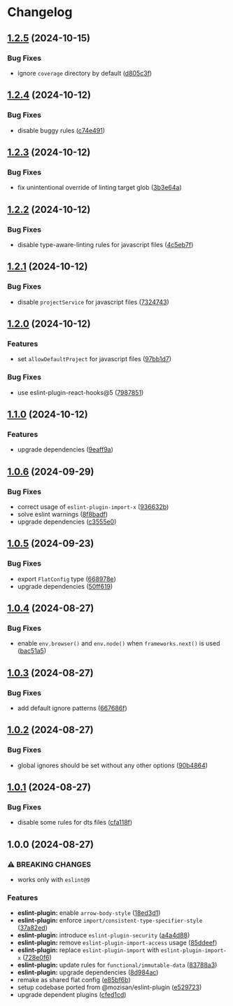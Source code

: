 # Changelog

## [1.2.5](https://github.com/touchspot/eslint-config/compare/v1.2.4...v1.2.5) (2024-10-15)


### Bug Fixes

* ignore `coverage` directory by default ([d805c3f](https://github.com/touchspot/eslint-config/commit/d805c3fd34a0af136a2516b5ceb1d61e6f278a0e))

## [1.2.4](https://github.com/touchspot/eslint-config/compare/v1.2.3...v1.2.4) (2024-10-12)


### Bug Fixes

* disable buggy rules ([c74e491](https://github.com/touchspot/eslint-config/commit/c74e491b862d51b698980de2323ea50ca182ccd3))

## [1.2.3](https://github.com/touchspot/eslint-config/compare/v1.2.2...v1.2.3) (2024-10-12)


### Bug Fixes

* fix unintentional override of linting target glob ([3b3e64a](https://github.com/touchspot/eslint-config/commit/3b3e64aa55261e3199e00783447d2bd47d5f17e4))

## [1.2.2](https://github.com/touchspot/eslint-config/compare/v1.2.1...v1.2.2) (2024-10-12)


### Bug Fixes

* disable type-aware-linting rules for javascript files ([4c5eb7f](https://github.com/touchspot/eslint-config/commit/4c5eb7f6c53a56e6c3a0c1ef98f677fa59e3afb1))

## [1.2.1](https://github.com/touchspot/eslint-config/compare/v1.2.0...v1.2.1) (2024-10-12)


### Bug Fixes

* disable `projectService` for javascript files ([7324743](https://github.com/touchspot/eslint-config/commit/732474376e7d80a4031d5ba03146144555946fcf))

## [1.2.0](https://github.com/touchspot/eslint-config/compare/v1.1.0...v1.2.0) (2024-10-12)


### Features

* set `allowDefaultProject` for javascript files ([97bb1d7](https://github.com/touchspot/eslint-config/commit/97bb1d7140f4a1ae4afabb9f122ae50cf6d162e2))


### Bug Fixes

* use eslint-plugin-react-hooks@5 ([7987851](https://github.com/touchspot/eslint-config/commit/7987851989bc1685fb55fb3ae795947754896096))

## [1.1.0](https://github.com/touchspot/eslint-config/compare/v1.0.6...v1.1.0) (2024-10-12)


### Features

* upgrade dependencies ([9eaff9a](https://github.com/touchspot/eslint-config/commit/9eaff9aa03f9591eb5f86cb9bb1c35194048013a))

## [1.0.6](https://github.com/touchspot/eslint-config/compare/v1.0.5...v1.0.6) (2024-09-29)


### Bug Fixes

* correct usage of `eslint-plugin-import-x` ([936632b](https://github.com/touchspot/eslint-config/commit/936632b5951171148bba6cbc24f237368afa43ee))
* solve eslint warnings ([8f8badf](https://github.com/touchspot/eslint-config/commit/8f8badf4b3d27087248b796c85737d3859f66f27))
* upgrade dependencies ([c3555e0](https://github.com/touchspot/eslint-config/commit/c3555e07cf0e2aeaabc1dabec3ae347e910e5831))

## [1.0.5](https://github.com/touchspot/eslint-config/compare/v1.0.4...v1.0.5) (2024-09-23)


### Bug Fixes

* export `FlatConfig` type ([668978e](https://github.com/touchspot/eslint-config/commit/668978e9fb8ae05e9c1f79b8b6855a40da7c0a37))
* upgrade dependencies ([50ff619](https://github.com/touchspot/eslint-config/commit/50ff619cd99e19744e89ef94754b692341545aec))

## [1.0.4](https://github.com/touchspot/eslint-config/compare/v1.0.3...v1.0.4) (2024-08-27)


### Bug Fixes

* enable `env.browser()` and `env.node()` when `frameworks.next()` is used ([bac51a5](https://github.com/touchspot/eslint-config/commit/bac51a57d1afea3043ed693a54b5b5ea40eaed10))

## [1.0.3](https://github.com/touchspot/eslint-config/compare/v1.0.2...v1.0.3) (2024-08-27)


### Bug Fixes

* add default ignore patterns ([667686f](https://github.com/touchspot/eslint-config/commit/667686f0ec9d518c0a8466fc1d4f9b942c7a3645))

## [1.0.2](https://github.com/touchspot/eslint-config/compare/v1.0.1...v1.0.2) (2024-08-27)


### Bug Fixes

* global ignores should be set without any other options ([90b4864](https://github.com/touchspot/eslint-config/commit/90b48640c8e286529b99aab66c63ea299c5f6abf))

## [1.0.1](https://github.com/touchspot/eslint-config/compare/v1.0.0...v1.0.1) (2024-08-27)


### Bug Fixes

* disable some rules for dts files ([cfa118f](https://github.com/touchspot/eslint-config/commit/cfa118fc8af988e153a6a1792ea1cb06dc9e8a40))

## 1.0.0 (2024-08-27)


### ⚠ BREAKING CHANGES

* works only with `eslint@9`

### Features

* **eslint-plugin:** enable `arrow-body-style` ([18ed3d1](https://github.com/touchspot/eslint-config/commit/18ed3d1c3091f5bd0f358d67e7a726a366eee107))
* **eslint-plugin:** enforce `import/consistent-type-specifier-style` ([37a82ed](https://github.com/touchspot/eslint-config/commit/37a82edd93988b431be26cc8f644097b8133b8c3))
* **eslint-plugin:** introduce `eslint-plugin-security` ([a4a4d88](https://github.com/touchspot/eslint-config/commit/a4a4d88ebfc4db1fc436183fe454cb07236b2e7c))
* **eslint-plugin:** remove `eslint-plugin-import-access` usage ([85ddeef](https://github.com/touchspot/eslint-config/commit/85ddeef87df0b6591f55626b8439cb2dfe14f1b5))
* **eslint-plugin:** replace `eslint-plugin-import` with `eslint-plugin-import-x` ([728e0f6](https://github.com/touchspot/eslint-config/commit/728e0f66b97dce50631f116f739560bd2b5cf36b))
* **eslint-plugin:** update rules for `functional/immutable-data` ([83788a3](https://github.com/touchspot/eslint-config/commit/83788a35e77ad5b214cd81acb36290357ae2acd4))
* **eslint-plugin:** upgrade dependencies ([8d984ac](https://github.com/touchspot/eslint-config/commit/8d984acb7abc400f40a1a5d887b87a3fff348ae4))
* remake as shared flat config ([e85bf6b](https://github.com/touchspot/eslint-config/commit/e85bf6b6e57974f4b3d254c56edad0523558875b))
* setup codebase ported from @mozisan/eslint-plugin ([e529723](https://github.com/touchspot/eslint-config/commit/e529723d78a26e61fe8c89f9fbf36db650ec4998))
* upgrade dependent plugins ([cfed1cd](https://github.com/touchspot/eslint-config/commit/cfed1cd6fec2d3e3f022b5fe799a27b4ef72d55c))
